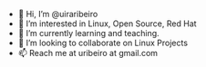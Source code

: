 - 👋 Hi, I’m @uiraribeiro
- 👀 I’m interested in Linux, Open Source, Red Hat
- 🌱 I’m currently learning and teaching.
- 💞️ I’m looking to collaborate on Linux Projects
- 📫 Reach me at uribeiro at gmail.com

<!---
uiraribeiro/uiraribeiro is a ✨ special ✨ repository because its `README.md` (this file) appears on your GitHub profile.
You can click the Preview link to take a look at your changes.
--->

